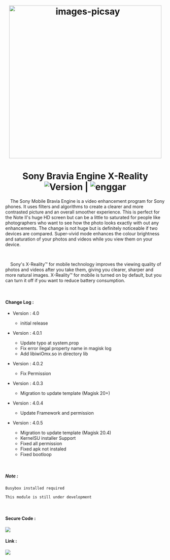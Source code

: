 <h1 align="center">
  <img src="https://i.ibb.co/QMWW88t/images-picsay.jpg" hight="290" width="480" alt="images-picsay" border="0" />
    </h1>
<h1 align="center"> Sony Bravia Engine X-Reality
<br>
    <img src="https://img.shields.io/badge/Version-4.0.3-brightgreen.svg"
      alt="Version" />   |    <img src="https://img.shields.io/badge/Enggar-Sulistyo-blue.svg" alt="enggar">
</h1>

&nbsp; &nbsp; The Sony Mobile Bravia Engine is a video enhancement program for Sony phones. It uses filters and algorithms to create a clearer and more contrasted picture and an overall smoother experience.
This is perfect for the Note II's huge HD screen but can be a little to saturated for people like photographers who want to see how the photo looks exactly with out any enhancements.
The change is not huge but is definitely noticeable if two devices are compared. 
Super-vivid mode enhances the colour brightness and saturation of your photos and videos while you view them on your device.

<br>

&nbsp; &nbsp; Sony's X-Reality™ for mobile technology improves the viewing quality of photos and videos after you take them, giving you clearer, sharper and more natural images. X-Reality™ for mobile is turned on by default, but you can turn it off if you want to reduce battery consumption. 

<br>

#### Change Log :
* Version : 4.0
  * initial release

* Version : 4.0.1
  * Update typo at system.prop
  * Fix error ilegal property name in magisk log
  * Add libiwiOmx.so in directory lib

* Version : 4.0.2
  * Fix Permission

* Version : 4.0.3
  * Migration to update template (Magisk 20+)

* Version : 4.0.4
  * Update Framework and permission

* Version : 4.0.5
  * Migration to update template (Magisk 20.4)
  * KernelSU installer Support
  * Fixed all permission
  * Fixed apk not instaled
  * Fixed bootloop

<br>

##### Note :
`Busybox installed required `

`This module is still under development `

<br>

#### Secure Code :
<a href="https://github.com/sonyxperiadev" align="center"><img src="https://img.shields.io/badge/Github-Sony_Developer-yellow.svg?style=for-the-badge&logo=github"></a>
#### Link : 
<a href="https://github.com/enggarsulistyo/BraviaEngine"><img src="https://img.shields.io/badge/Github-Enggar_Sulistyo-green.svg?style=for-the-badge&logo=github"></a>
